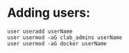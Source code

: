 # Adding users:
```
user useradd userName
user usermod -aG clab_admins userName
user usermod -aG docker userName
```
